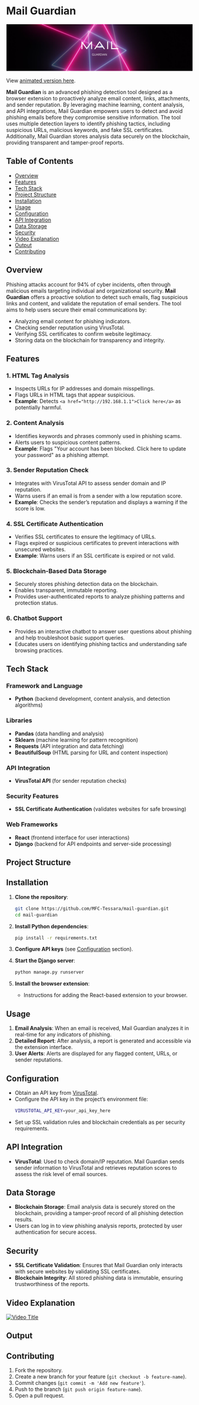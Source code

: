 
# Mail Guardian


![Static SVG Preview](./assets/MAIL.gif)

View [animated version here](./assets/MAIL.gif).


**Mail Guardian** is an advanced phishing detection tool designed as a browser extension to proactively analyze email content, links, attachments, and sender reputation. By leveraging machine learning, content analysis, and API integrations, Mail Guardian empowers users to detect and avoid phishing emails before they compromise sensitive information. The tool uses multiple detection layers to identify phishing tactics, including suspicious URLs, malicious keywords, and fake SSL certificates. Additionally, Mail Guardian stores analysis data securely on the blockchain, providing transparent and tamper-proof reports.

## Table of Contents

- [Overview](#overview)
- [Features](#features)
- [Tech Stack](#tech-stack)
- [Project Structure](#project-structure)
- [Installation](#installation)
- [Usage](#usage)
- [Configuration](#configuration)
- [API Integration](#api-integration)
- [Data Storage](#data-storage)
- [Security](#security)
- [Video Explanation](#video-explanation)
- [Output](#output)
- [Contributing](#contributing)


## Overview

Phishing attacks account for 94% of cyber incidents, often through malicious emails targeting individual and organizational security. **Mail Guardian** offers a proactive solution to detect such emails, flag suspicious links and content, and validate the reputation of email senders. The tool aims to help users secure their email communications by:
- Analyzing email content for phishing indicators.
- Checking sender reputation using VirusTotal.
- Verifying SSL certificates to confirm website legitimacy.
- Storing data on the blockchain for transparency and integrity.

## Features

### 1. HTML Tag Analysis
- Inspects URLs for IP addresses and domain misspellings.
- Flags URLs in HTML tags that appear suspicious.
- **Example**: Detects `<a href="http://192.168.1.1">Click here</a>` as potentially harmful.

### 2. Content Analysis
- Identifies keywords and phrases commonly used in phishing scams.
- Alerts users to suspicious content patterns.
- **Example**: Flags "Your account has been blocked. Click here to update your password" as a phishing attempt.

### 3. Sender Reputation Check
- Integrates with VirusTotal API to assess sender domain and IP reputation.
- Warns users if an email is from a sender with a low reputation score.
- **Example**: Checks the sender’s reputation and displays a warning if the score is low.

### 4. SSL Certificate Authentication
- Verifies SSL certificates to ensure the legitimacy of URLs.
- Flags expired or suspicious certificates to prevent interactions with unsecured websites.
- **Example**: Warns users if an SSL certificate is expired or not valid.

### 5. Blockchain-Based Data Storage
- Securely stores phishing detection data on the blockchain.
- Enables transparent, immutable reporting.
- Provides user-authenticated reports to analyze phishing patterns and protection status.

### 6. Chatbot Support
- Provides an interactive chatbot to answer user questions about phishing and help troubleshoot basic support queries.
- Educates users on identifying phishing tactics and understanding safe browsing practices.

## Tech Stack

### Framework and Language
- **Python** (backend development, content analysis, and detection algorithms)

### Libraries
- **Pandas** (data handling and analysis)
- **Sklearn** (machine learning for pattern recognition)
- **Requests** (API integration and data fetching)
- **BeautifulSoup** (HTML parsing for URL and content inspection)

### API Integration
- **VirusTotal API** (for sender reputation checks)

### Security Features
- **SSL Certificate Authentication** (validates websites for safe browsing)

### Web Frameworks
- **React** (frontend interface for user interactions)
- **Django** (backend for API endpoints and server-side processing)

## Project Structure


## Installation

1. **Clone the repository**:
   ```bash
   git clone https://github.com/MFC-Tessara/mail-guardian.git
   cd mail-guardian
   ```

2. **Install Python dependencies**:
   ```bash
   pip install -r requirements.txt
   ```

3. **Configure API keys** (see [Configuration](#configuration) section).

4. **Start the Django server**:
   ```bash
   python manage.py runserver
   ```

5. **Install the browser extension**:
   - Instructions for adding the React-based extension to your browser.

## Usage

1. **Email Analysis**: When an email is received, Mail Guardian analyzes it in real-time for any indicators of phishing.
2. **Detailed Report**: After analysis, a report is generated and accessible via the extension interface.
3. **User Alerts**: Alerts are displayed for any flagged content, URLs, or sender reputations.

## Configuration

- Obtain an API key from [VirusTotal](https://www.virustotal.com/).
- Configure the API key in the project’s environment file:
   ```bash
   VIRUSTOTAL_API_KEY=your_api_key_here
   ```
- Set up SSL validation rules and blockchain credentials as per security requirements.

## API Integration

- **VirusTotal**: Used to check domain/IP reputation. Mail Guardian sends sender information to VirusTotal and retrieves reputation scores to assess the risk level of email sources.

## Data Storage

- **Blockchain Storage**: Email analysis data is securely stored on the blockchain, providing a tamper-proof record of all phishing detection results.
- Users can log in to view phishing analysis reports, protected by user authentication for secure access.

## Security

- **SSL Certificate Validation**: Ensures that Mail Guardian only interacts with secure websites by validating SSL certificates.
- **Blockchain Integrity**: All stored phishing data is immutable, ensuring trustworthiness of the reports.

## Video Explanation
[![Video Title](https://img.youtube.com/vi/<Dm18O416UV0>/assets/IMG_5841.png)](https://www.youtube.com/watch?v=Dm18O416UV0)

## Output

## Contributing

1. Fork the repository.
2. Create a new branch for your feature (`git checkout -b feature-name`).
3. Commit changes (`git commit -m 'Add new feature'`).
4. Push to the branch (`git push origin feature-name`).
5. Open a pull request.


